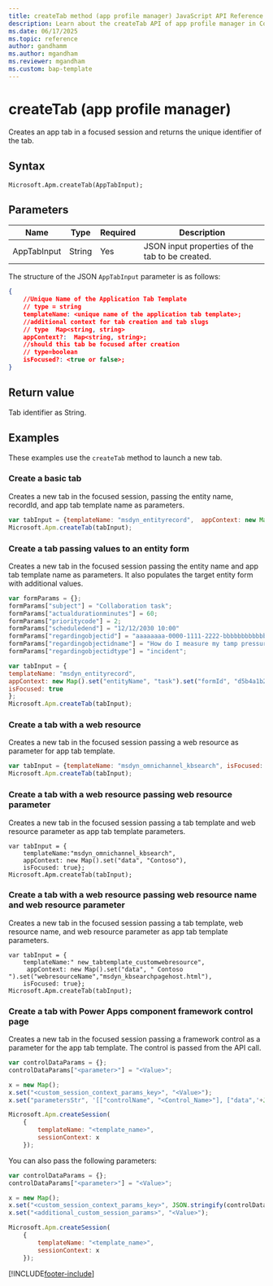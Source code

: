 ```yaml
---
title: createTab method (app profile manager) JavaScript API Reference 
description: Learn about the createTab API of app profile manager in Copilot Service workspace.
ms.date: 06/17/2025
ms.topic: reference
author: gandhamm
ms.author: mgandham
ms.reviewer: mgandham
ms.custom: bap-template 
---
```


# createTab (app profile manager)

Creates an app tab in a focused session and returns the unique identifier of the tab.

## Syntax

`Microsoft.Apm.createTab(AppTabInput);`

## Parameters

| **Name**         | **Type**      | **Required** | **Description**   |
|------------------|----------     |--------------|-------------------|
| AppTabInput      |   String    | Yes          | JSON input properties of the tab to be created.     |

The structure of the JSON `AppTabInput` parameter is as follows:

```json
{
    //Unique Name of the Application Tab Template
    // type = string
    templateName: <unique name of the application tab template>;
    //additional context for tab creation and tab slugs
    // type  Map<string, string>
    appContext?:  Map<string, string>;
    //should this tab be focused after creation
    // type=boolean
    isFocused?: <true or false>;
}
```

## Return value

Tab identifier as String.

## Examples

These examples use the `createTab` method to launch a new tab.

### Create a basic tab

Creates a new tab in the focused session, passing the entity name, recordId, and app tab template name as parameters.

```JavaScript
var tabInput = {templateName: "msdyn_entityrecord",  appContext: new Map().set("entityName", "account").set("entityId", " 22cc22cc-dd33-ee44-ff55-66aa66aa66aa"),  isFocused: true};
Microsoft.Apm.createTab(tabInput);
```

### Create a tab passing values to an entity form

Creates a new tab in the focused session passing the entity name and app tab template name as parameters. It also populates the target entity form with additional values.

```JavaScript
var formParams = {};
formParams["subject"] = "Collaboration task";
formParams["actualdurationminutes"] = 60;
formParams["prioritycode"] = 2;
formParams["scheduledend"] = "12/12/2030 10:00"
formParams["regardingobjectid"] = "aaaaaaaa-0000-1111-2222-bbbbbbbbbbbb";
formParams["regardingobjectidname"] = "How do I measure my tamp pressure?";
formParams["regardingobjectidtype"] = "incident";

var tabInput = {
templateName: "msdyn_entityrecord",
appContext: new Map().set("entityName", "task").set("formId", "d5b4a1b2-de4f-4f86-8768-b0730001e7d1").set("data", JSON.stringify(formParams)),
isFocused: true
};
Microsoft.Apm.createTab(tabInput);
```

### Create a tab with a web resource

Creates a new tab in the focused session passing a web resource as parameter for app tab template.

```JavaScript
var tabInput = {templateName: "msdyn_omnichannel_kbsearch", isFocused: true};
Microsoft.Apm.createTab(tabInput);
```

### Create a tab with a web resource passing web resource parameter

Creates a new tab in the focused session passing a tab template and web resource parameter as app tab template parameters.

```
var tabInput = {
    templateName:"msdyn_omnichannel_kbsearch",
    appContext: new Map().set("data", "Contoso"),
    isFocused: true}; 
Microsoft.Apm.createTab(tabInput);

```

### Create a tab with a web resource passing web resource name and web resource parameter

Creates a new tab in the focused session passing a tab template, web resource name, and web resource parameter as app tab template parameters.
 
```
var tabInput = {
    templateName:" new_tabtemplate_customwebresource",
     appContext: new Map().set("data", " Contoso ").set("webresourceName","msdyn_kbsearchpagehost.html"),
    isFocused: true}; 
Microsoft.Apm.createTab(tabInput);

```

### Create a tab with Power Apps component framework control page

Creates a new tab in the focused session passing a framework control as a parameter for the app tab template. The control is passed from the API call.

```JavaScript
var controlDataParams = {};
controlDataParams["<parameter>"] = "<Value>";

x = new Map();
x.set("<custom_session_context_params_key>", "<Value>");
x.set("parametersStr", '[["controlName", "<Control_Name>"], ["data",'+JSON.stringify(controlDataParams)+']]');

Microsoft.Apm.createSession(
    {
        templateName: "<template_name>",
        sessionContext: x
    });

```

You can also pass the following parameters:

```JavaScript
var controlDataParams = {};
controlDataParams["<parameter>"] = "<Value>";

x = new Map();
x.set("<custom_session_context_params_key>", JSON.stringify(controlDataParams));
x.set("<additional_custom_session_params>", "<Value>");

Microsoft.Apm.createSession(
    {
        templateName: "<template_name>",
        sessionContext: x
    });

```

[!INCLUDE[footer-include](../../../../includes/footer-banner.md)]
